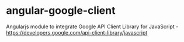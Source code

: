 # angular-google-client
Angularjs module to integrate Google API Client Library for JavaScript - https://developers.google.com/api-client-library/javascript
